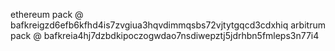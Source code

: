   ethereum pack @ bafkreigzd6efb6kfhd4is7zvgiua3hqvdimmqsbs72vjtytgqcd3cdxhiq
  arbitrum pack @ bafkreia4hj7dzbdkipoczogwdao7nsdiwepztj5jdrhbn5fmleps3n77i4
